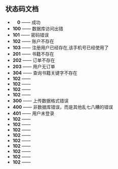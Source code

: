 

## 状态码文档

- &emsp;**0** —— 成功
- **100** —— 数据库访问出错
- **101** —— 密码错误
- **102** —— 账户不存在
- **103** —— 注册用户已经存在,该手机号已经使用了
- **201** —— 书籍不存在
- **202** —— 订单不存在
- **203** —— 用户无订单
- **304** —— 查询书籍关键字不存在
- **102** —— 
- **102** —— 
- **102** —— 
- **102** —— 
- **300** —— 上传数据格式错误
- **400** —— 非数据库错误，而是其他乱七八糟的错误
- **401** —— 用户未登录
- **102** —— 
- **102** —— 
- **102** —— 
- **102** —— 
- **102** —— 
- **102** —— 
- **102** —— 
- **102** —— 
- **102** —— 
